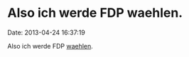 Also ich werde FDP waehlen.
===========================

Date: 2013-04-24 16:37:19

Also ich werde FDP
[waehlen](http://www.spiegel.de/politik/deutschland/flatrate-plaene-der-telekom-bundesregierung-kritisiert-internet-bremse-a-896215.html).

